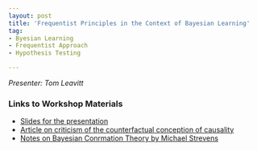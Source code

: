 ```yaml
---
layout: post
title: 'Frequentist Principles in the Context of Bayesian Learning'
tag:
- Byesian Learning
- Frequentist Approach
- Hypothesis Testing

---
```


*Presenter: Tom Leavitt*

### Links to Workshop Materials

- [Slides for the presentation](https://dl.dropboxusercontent.com/s/o8gr8noli5micbp/TL_frequentist_principles_in_the_context_of_bayesian_learning.pdf?dl=0)
- [Article on criticism of the counterfactual conception of causality](http://www.strevens.org/research/expln/antilewis.pdf)
- [Notes on Bayesian Conrmation Theory by Michael Strevens](http://www.nyu.edu/classes/strevens/BCT/BCT.pdf)